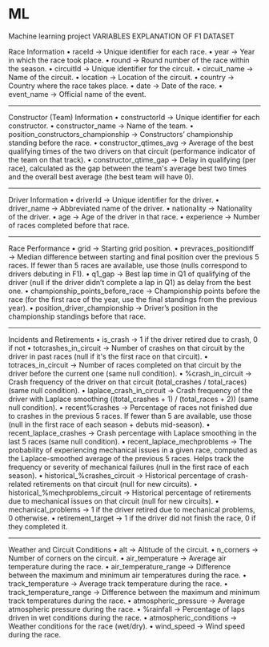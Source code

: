 # ML
Machine learning project
VARIABLES EXPLANATION OF F1 DATASET

Race Information
•	raceId → Unique identifier for each race.
•	year → Year in which the race took place.
•	round → Round number of the race within the season.
•	circuitId → Unique identifier for the circuit.
•	circuit_name → Name of the circuit.
•	location → Location of the circuit.
•	country → Country where the race takes place.
•	date → Date of the race.
•	event_name → Official name of the event.
________________________________________
Constructor (Team) Information
•	constructorId → Unique identifier for each constructor.
•	constructor_name → Name of the team.
•	position_constructors_championship → Constructors’ championship standing before the race.
•	constructor_qtimes_avg → Average of the best qualifying times of the two drivers on that circuit (performance indicator of the team on that track).
•	constructor_qtime_gap → Delay in qualifying (per race), calculated as the gap between the team's average best two times and the overall best average (the best team will have 0).
________________________________________
Driver Information
•	driverId → Unique identifier for the driver.
•	driver_name → Abbreviated name of the driver.
•	nationality → Nationality of the driver.
•	age → Age of the driver in that race.
•	experience → Number of races completed before that race.
________________________________________
Race Performance
•	grid → Starting grid position.
•	prevraces_positiondiff → Median difference between starting and final position over the previous 5 races. If fewer than 5 races are available, use those (nulls correspond to drivers debuting in F1).
•	q1_gap → Best lap time in Q1 of qualifying of the driver (null if the driver didn’t complete a lap in Q1) as delay from the best one.
•	championship_points_before_race → Championship points before the race (for the first race of the year, use the final standings from the previous year).
•	position_driver_championship → Driver’s position in the championship standings before that race.
________________________________________
Incidents and Retirements
•	is_crash → 1 if the driver retired due to crash, 0 if not
•	totcrashes_in_circuit → Number of crashes on that circuit by the driver in past races (null if it's the first race on that circuit).
•	totraces_in_circuit → Number of races completed on that circuit by the driver before the current one (same null condition).
•	%crash_in_circuit → Crash frequency of the driver on that circuit (total_crashes / total_races) (same null condition).
•	laplace_crash_in_circuit → Crash frequency of the driver with Laplace smoothing ((total_crashes + 1) / (total_races + 2)) (same null condition).
•	recent%crashes → Percentage of races not finished due to crashes in the previous 5 races. If fewer than 5 are available, use those (null in the first race of each season + debuts mid-season).
•	recent_laplace_crashes → Crash percentage with Laplace smoothing in the last 5 races (same null condition).
•	recent_laplace_mechproblems → The probability of experiencing mechanical issues in a given race, computed as the Laplace-smoothed average of the previous 5 races. Helps track the frequency or severity of mechanical failures (null in the first race of each season).
•	historical_%crashes_circuit → Historical percentage of crash-related retirements on that circuit (null for new circuits).
•	historical_%mechproblems_circuit → Historical percentage of retirements due to mechanical issues on that circuit (null for new circuits).
•	mechanical_problems → 1 if the driver retired due to mechanical problems, 0 otherwise.
•	retirement_target → 1 if the driver did not finish the race, 0 if they completed it.
________________________________________
Weather and Circuit Conditions
•	alt → Altitude of the circuit.
•	n_corners → Number of corners on the circuit.
•	air_temperature → Average air temperature during the race.
•	air_temperature_range → Difference between the maximum and minimum air temperatures during the race.
•	track_temperature → Average track temperature during the race.
•	track_temperature_range → Difference between the maximum and minimum track temperatures during the race.
•	atmospheric_pressure → Average atmospheric pressure during the race.
•	%rainfall → Percentage of laps driven in wet conditions during the race.
•	atmospheric_conditions → Weather conditions for the race (wet/dry).
•	wind_speed → Wind speed during the race.

